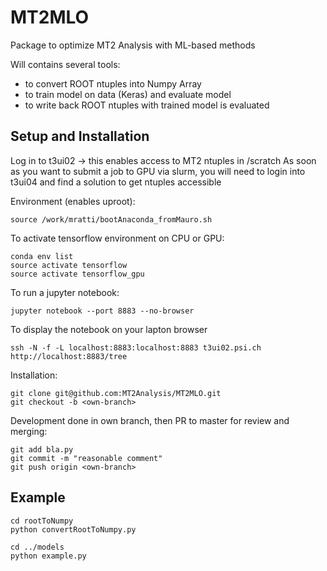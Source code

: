 # MT2MLO
Package to optimize MT2 Analysis with ML-based methods

Will contains several tools:
- to convert ROOT ntuples into Numpy Array
- to train model on data (Keras) and evaluate model
- to write back ROOT ntuples with trained model is evaluated

## Setup and Installation
Log in to t3ui02 -> this enables access to  MT2 ntuples in /scratch
As soon as you want to submit a job to GPU via slurm, you will need to login into t3ui04 and find a solution to get ntuples accessible

Environment (enables uproot):
```
source /work/mratti/bootAnaconda_fromMauro.sh
```
To activate tensorflow environment on CPU or GPU:
```
conda env list
source activate tensorflow
source activate tensorflow_gpu
```

To run a jupyter notebook:
```
jupyter notebook --port 8883 --no-browser 
```
To display the notebook on your lapton browser
```
ssh -N -f -L localhost:8883:localhost:8883 t3ui02.psi.ch
http://localhost:8883/tree
```



Installation:
```
git clone git@github.com:MT2Analysis/MT2MLO.git 
git checkout -b <own-branch>
```
Development done in own branch, then PR to master for review and merging:
```
git add bla.py
git commit -m "reasonable comment"
git push origin <own-branch>
```



## Example
```
cd rootToNumpy
python convertRootToNumpy.py
```

```
cd ../models
python example.py
```
